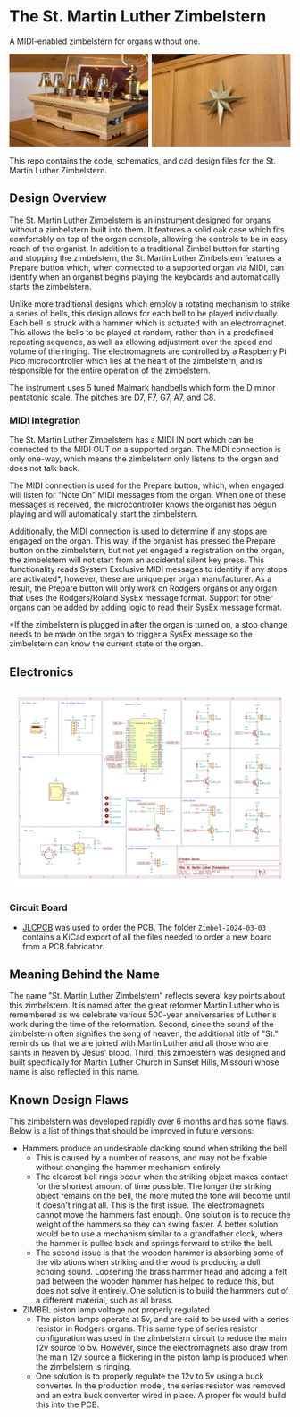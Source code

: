 # The St. Martin Luther Zimbelstern

A MIDI-enabled zimbelstern for organs without one.

<div style="display: flex; justify-content: space-between;">
  <img src="images/_Z5A6332.jpg" width="49.5%" />
  <img src="images/_Z5A6397.jpg" width="49.5%" /> 
</div>
<br>
This repo contains the code, schematics, and cad design files for the St. Martin Luther Zimbelstern.


## Design Overview

The St. Martin Luther Zimbelstern is an instrument designed for organs without a zimbelstern built into them. It features a solid oak case which fits comfortably on top of the organ console, allowing the controls to be in easy reach of the organist. In addition to a traditional Zimbel button for starting and stopping the zimbelstern, the St. Martin Luther Zimbelstern features a Prepare button which, when connected to a supported organ via MIDI, can identify when an organist begins playing the keyboards and automatically starts the zimbelstern.

Unlike more traditional designs which employ a rotating mechanism to strike a series of bells, this design allows for each bell to be played individually. Each bell is struck with a hammer which is actuated with an electromagnet. This allows the bells to be played at random, rather than in a predefined repeating sequence, as well as allowing adjustment over the speed and volume of the ringing. The electromagnets are controlled by a Raspberry Pi Pico microcontroller which lies at the heart of the zimbelstern, and is responsible for the entire operation of the zimbelstern.

The instrument uses 5 tuned Malmark handbells which form the D minor pentatonic scale. The pitches are D7, F7, G7, A7, and C8.

### MIDI Integration

The St. Martin Luther Zimbelstern has a MIDI IN port which can be connected to the MIDI OUT on a supported organ. The MIDI connection is only one-way, which means the zimbelstern only listens to the organ and does not talk back.

The MIDI connection is used for the Prepare button, which, when engaged will listen for "Note On" MIDI messages from the organ. When one of these messages is received, the microcontroller knows the organist has begun playing and will automatically start the zimbelstern.

Additionally, the MIDI connection is used to determine if any stops are engaged on the organ. This way, if the organist has pressed the Prepare button on the zimbelstern, but not yet engaged a registration on the organ, the zimbelstern will not start from an accidental silent key press. This functionality reads System Exclusive MIDI messages to identify if any stops are activated*, however, these are unique per organ manufacturer. As a result, the Prepare button will only work on Rodgers organs or any organ that uses the Rodgers/Roland SysEx message format. Support for other organs can be added by adding logic to read their SysEx message format.

*If the zimbelstern is plugged in after the organ is turned on, a stop change needs to be made on the organ to trigger a SysEx message so the zimbelstern can know the current state of the organ.

## Electronics

![Zimbelstern Schematic](electronics/Zimbelstern/Zimbelstern.jpg)

### Circuit Board

* [JLCPCB](https://jlcpcb.com/) was used to order the PCB. The folder `Zimbel-2024-03-03` contains a KiCad export of all the files needed to order a new board from a PCB fabricator.

## Meaning Behind the Name

The name "St. Martin Luther Zimbelstern" reflects several key points about this zimbelstern. It is named after the great reformer Martin Luther who is remembered as we celebrate various 500-year anniversaries of Luther's work during the time of the reformation. Second, since the sound of the zimbelstern often signifies the song of heaven, the additional title of "St." reminds us that we are joined with Martin Luther and all those who are saints in heaven by Jesus' blood. Third, this zimbelstern was designed and built specifically for Martin Luther Church in Sunset Hills, Missouri whose name is also reflected in this name.

## Known Design Flaws

This zimbelstern was developed rapidly over 6 months and has some flaws. Below is a list of things that should be improved in future versions:

* Hammers produce an undesirable clacking sound when striking the bell
  * This is caused by a number of reasons, and may not be fixable without changing the hammer mechanism entirely.
  * The clearest bell rings occur when the striking object makes contact for the shortest amount of time possible. The longer the striking object remains on the bell, the more muted the tone will become until it doesn't ring at all. This is the first issue. The electromagnets cannot move the hammers fast enough. One solution is to reduce the weight of the hammers so they can swing faster. A better solution would be to use a mechanism similar to a grandfather clock, where the hammer is pulled back and springs forward to strike the bell.
  * The second issue is that the wooden hammer is absorbing some of the vibrations when striking and the wood is producing a dull echoing sound. Loosening the brass hammer head and adding a felt pad between the wooden hammer has helped to reduce this, but does not solve it entirely. One solution is to build the hammers out of a different material, such as all brass.
* ZIMBEL piston lamp voltage not properly regulated
  * The piston lamps operate at 5v, and are said to be used with a series resistor in Rodgers organs. This same type of series resistor configuration was used in the zimbelstern circuit to reduce the main 12v source to 5v. However, since the electromagnets also draw from the main 12v source a flickering in the piston lamp is produced when the zimbelstern is ringing.
  * One solution is to properly regulate the 12v to 5v using a buck converter. In the production model, the series resistor was removed and an extra buck converter wired in place. A proper fix would build this into the PCB.
